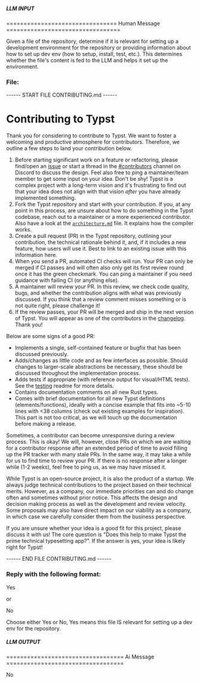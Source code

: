##### LLM INPUT #####
================================ Human Message =================================

Given a file of the repository, determine if it is relevant for setting up a development environment for the repository or providing information about how to set up dev env (how to setup, install, test, etc.). This determines whether the file's content is fed to the LLM and helps it set up the environment.

### File:
------ START FILE CONTRIBUTING.md ------
# Contributing to Typst
Thank you for considering to contribute to Typst. We want to foster a welcoming
and productive atmosphere for contributors. Therefore, we outline a few steps to
land your contribution below.

1. Before starting significant work on a feature or refactoring, please
   find/open an [issue] or start a thread in the [#contributors] channel on
   Discord to discuss the design. Feel also free to ping a maintainer/team
   member to get some input on your idea. Don't be shy! Typst is a complex
   project with a long-term vision and it's frustrating to find out that your
   idea does not align with that vision _after_ you have already implemented
   something.
2. Fork the Typst repository and start with your contribution. If you, at any
   point in this process, are unsure about how to do something in the Typst
   codebase, reach out to a maintainer or a more experienced contributor. Also
   have a look at the [`architecture.md`][architecture] file. It explains how
   the compiler works.
3. Create a pull request (PR) in the Typst repository, outlining your
   contribution, the technical rationale behind it, and, if it includes a new
   feature, how users will use it. Best to link to an existing issue with this
   information here.
4. When you send a PR, automated CI checks will run. Your PR can only be merged
   if CI passes and will often also only get its first review round once it has
   the green checkmark. You can ping a maintainer if you need guidance with
   failing CI (or anything else).
5. A maintainer will review your PR. In this review, we check code quality,
   bugs, and whether the contribution aligns with what was previously discussed.
   If you think that a review comment misses something or is not quite right,
   please challenge it!
6. If the review passes, your PR will be merged and ship in the next version of
   Typst. You will appear as one of the contributors in the [changelog].
   Thank you!

Below are some signs of a good PR:
- Implements a single, self-contained feature or bugfix that has been discussed
  previously.
- Adds/changes as little code and as few interfaces as possible. Should changes
  to larger-scale abstractions be necessary, these should be discussed
  throughout the implementation process.
- Adds tests if appropriate (with reference output for visual/HTML tests). See
  the [testing] readme for more details.
- Contains documentation comments on all new Rust types.
- Comes with brief documentation for all new Typst definitions
  (elements/functions), ideally with a concise example that fits into ~5-10
  lines with <38 columns (check out existing examples for inspiration). This
  part is not too critical, as we will touch up the documentation before making
  a release.

Sometimes, a contributor can become unresponsive during a review process. This
is okay! We will, however, close PRs on which we are waiting for a contributor
response after an extended period of time to avoid filling up the PR tracker
with many stale PRs. In the same way, it may take a while for us to find time to
review your PR. If there is no response after a longer while (1-2 weeks), feel
free to ping us, as we may have missed it.

While Typst is an open-source project, it is also the product of a startup. We
always judge technical contributions to the project based on their technical
merits. However, as a company, our immediate priorities can and do change often
and sometimes without prior notice. This affects the design and decision making
process as well as the development and review velocity. Some proposals may also
have direct impact on our viability as a company, in which case we carefully
consider them from the business perspective.

If you are unsure whether your idea is a good fit for this project, please
discuss it with us! The core question is "Does this help to make Typst the prime
technical typesetting app?". If the answer is yes, your idea is likely right for
Typst!

[issue]: https://github.com/typst/typst/issues
[testing]: https://github.com/typst/typst/blob/main/tests/README.md
[#contributors]: https://discord.com/channels/1054443721975922748/1088371867913572452
[architecture]: https://github.com/typst/typst/blob/main/docs/dev/architecture.md
[changelog]: https://typst.app/docs/changelog/

------ END FILE CONTRIBUTING.md ------

### Reply with the following format:

<rel>Yes</rel>

or

<rel>No</rel>

Choose either Yes or No, Yes means this file IS relevant for setting up a dev env for the repository.

##### LLM OUTPUT #####
================================== Ai Message ==================================

<rel>No</rel>